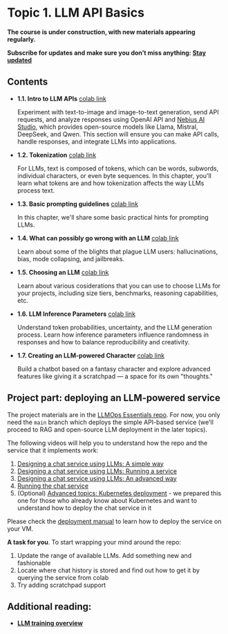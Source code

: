 # Topic 1. LLM API Basics

**The course is under construction, with new materials appearing regularly.**

**Subscribe for updates and make sure you don’t miss anything: [Stay updated](https://academy.nebius.com/llm-engineering-essentials/update/)**

## Contents

* **1.1. Intro to LLM APIs** [colab link](https://colab.research.google.com/github/Nebius-Academy/LLM-Engineering-Essentials/blob/main/topic1/1.1_intro_to_llm_apis.ipynb)

  Experiment with text-to-image and image-to-text generation, send API requests, and analyze responses using OpenAI API and [Nebius AI Studio](https://studio.nebius.ai/), which provides open-source models like Llama, Mistral, DeepSeek, and Qwen. 
  This section will ensure you can make API calls, handle responses, and integrate LLMs into applications.

* **1.2. Tokenization** [colab link](https://colab.research.google.com/github/Nebius-Academy/LLM-Engineering-Essentials/blob/main/topic1/1.2_tokenization.ipynb)

  For LLMs, text is composed of tokens, which can be words, subwords, individual characters, or even byte sequences.
  In this chapter, you'll learn what tokens are and how tokenization affects the way LLMs process text.

* **1.3. Basic prompting guidelines** [colab link](https://colab.research.google.com/github/Nebius-Academy/LLM-Engineering-Essentials/blob/main/topic1/1.3_basic_prompting_guidelines.ipynb)

  In this chapter, we'll share some basic practical hints for prompting LLMs.

* **1.4. What can possibly go wrong with an LLM** [colab link](https://colab.research.google.com/github/Nebius-Academy/LLM-Engineering-Essentials/blob/main/topic1/1.4_what_can_possibly_go_wrong_with_an_llm.ipynb)

  Learn about some of the blights that plague LLM users: hallucinations, bias, mode collapsing, and jailbreaks.

* **1.5. Choosing an LLM** [colab link](https://colab.research.google.com/github/Nebius-Academy/LLM-Engineering-Essentials/blob/main/topic1/1.5_how_to_choose_an_llm.ipynb)

  Learn about various cosiderations that you can use to choose LLMs for your projects, including size tiers, benchmarks, reasoning capabilities, etc.

* **1.6. LLM Inference Parameters** [colab link](https://colab.research.google.com/github/Nebius-Academy/LLM-Engineering-Essentials/blob/main/topic1/1.6_llm_inference_parameters.ipynb)

  Understand token probabilities, uncertainty, and the LLM generation process. 
  Learn how inference parameters influence randomness in responses and how to balance reproducibility and creativity.


* **1.7. Creating an LLM-powered Character** [colab link](https://colab.research.google.com/github/Nebius-Academy/LLM-Engineering-Essentials/blob/main/topic1/1.7_creating_an_llm-powered_character.ipynb)

  Build a chatbot based on a fantasy character and explore advanced features like giving it a scratchpad — a space for its own "thoughts."

## Project part: deploying an LLM-powered service

The project materials are in the [LLMOps Essentials repo](https://github.com/Nebius-Academy/LLMOps-Essentials). For now, you only need the `main` branch which deploys the simple API-based service (we'll proceed to RAG and open-source LLM deployment in the later topics).

The following videos will help you to understand how the repo and the service that it implements work:

1. [Designing a chat service using LLMs: A simple way](https://youtu.be/pOXA7ZuB-98)
2. [Designing a chat service using LLMs: Running a service](https://youtu.be/Ry0nXts6B0o)
3. [Designing a chat service using LLMs: An advanced way](https://youtu.be/N6okNbcGjY8)
4. [Running the chat service](https://youtu.be/pPFWefazyAQ)
5. (Optional) [Advanced topics: Kubernetes deployment](https://youtu.be/uVEP4doSGQ4) - we prepared this one for those who already know about Kubernetes and want to understand how to deploy the chat service in it

Please check the [deployment manual](https://github.com/Nebius-Academy/LLMOps-Essentials/blob/main/DEPLOYMENT_MANUAL.md) to learn how to deploy the service on your VM.

**A task for you**. To start wrapping your mind around the repo:

1. Update the range of available LLMs. Add something new and fashionable
2. Locate where chat history is stored and find out how to get it by querying the service from colab
3. Try adding scratchpad support

## Additional reading: 

* [**LLM training overview**](https://nebius-academy.github.io/knowledge-base/llm-training-overview/)
